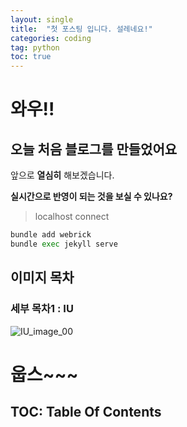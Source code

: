 ```yaml
---
layout: single
title:  "첫 포스팅 입니다. 설레네요!"
categories: coding
tag: python
toc: true
---
```


# 와우!! 

## 오늘 처음 블로그를 만들었어요

앞으로 **열심히** 해보겠습니다.

**실시간으로 반영이 되는 것을 보실 수 있나요?**

> localhost connect
```python
bundle add webrick
bundle exec jekyll serve
```

## 이미지 목차

### 세부 목차1 : IU

![IU_image_00](https://user-images.githubusercontent.com/92857078/142236771-428c921c-9cac-44a2-837e-0af235788903.jpg)


# 웁스~~~

## TOC: Table Of Contents